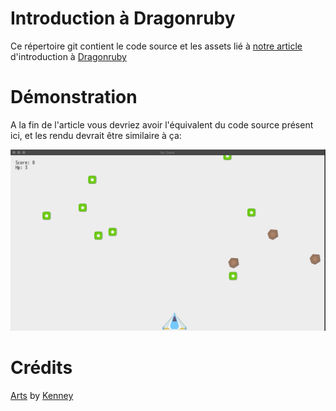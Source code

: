 # Introduction à Dragonruby

Ce répertoire git contient le code source et les assets lié à [notre article]()
d'introduction à [Dragonruby](https://dragonruby.itch.io/dragonruby-gtk)

# Démonstration

A la fin de l'article vous devriez avoir l'équivalent du code source présent ici,
et les rendu devrait être similaire à ça:

![Ttme Demo](metadata/dragonruby-demo.gif)

# Crédits

[Arts](https://opengameart.org/content/space-shooter-redux) by [Kenney](www.kenney.nl)
